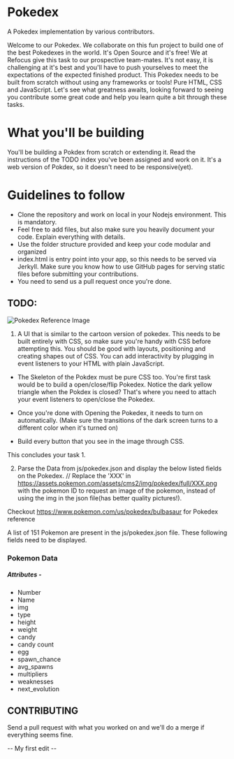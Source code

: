# Pokedex
A Pokedex implementation by various contributors.

Welcome to our Pokedex. We collaborate on this fun project to build one of the best Pokedexes in the world. It's Open Source and it's free! We at Refocus give this task to our prospective team-mates. It's not easy, it is challenging at it's best and you'll have to push yourselves to meet the expectations of the expected finished product. This Pokedex needs to be built from scratch without using any frameworks or tools! Pure HTML, CSS and JavaScript. Let's see what greatness awaits, looking forward to seeing you contribute some great code and help you learn quite a bit through these tasks.

# What you'll be building
You'll be building a Pokdex from scratch or extending it. Read the instructions of the TODO index you've been assigned and work on it. It's a web version of Pokdex, so it doesn't need to be responsive(yet).

# Guidelines to follow
- Clone the repository and work on local in your Nodejs environment. This is mandatory.
- Feel free to add files, but also make sure you heavily document your code. Explain everything with details. 
- Use the folder structure provided and keep your code modular and organized
- index.html is entry point into your app, so this needs to be served via Jerkyll. Make sure you know how to use GitHub pages for serving static files before submitting your contributions.
- You need to send us a pull request once you're done.

## TODO:
![Pokedex Reference Image](https://github.com/Refocus/Pokedex/blob/master/pokedex-kanto-1.jpg)

1) A UI that is similar to the cartoon version of pokedex. This needs to be built entirely with CSS, so make sure you're handy with CSS before attempting this. You should be good with layouts, positioning and creating shapes out of CSS. You can add interactivity by plugging in event listeners to your HTML with plain JavaScript. 

- The Skeleton of the Pokdex must be pure CSS too. You're first task would be to build a open/close/flip Pokedex. Notice the dark yellow triangle when the Pokdex is closed? That's where you need to attach your event listeners to open/close the Pokedex.
 
- Once you're done with Opening the Pokedex, it needs to turn on automatically. (Make sure the transitions of the dark screen turns to a different color when it's turned on)
 
- Build every button that you see in the image through CSS. 
 
 This concludes your task 1.
 

2) Parse the Data from js/pokedex.json and display the below listed fields on the Pokedex.
// Replace the 'XXX' in <https://assets.pokemon.com/assets/cms2/img/pokedex/full/XXX.png> with the pokemon ID to request an image of the pokemon, instead of using the img in the json file(has better quality pictures!).

Checkout https://www.pokemon.com/us/pokedex/bulbasaur for Pokedex reference





A list of 151 Pokemon are present in the js/pokedex.json file. These following fields need to be displayed.

### Pokemon Data
##### Attributes - 
- Number
- Name
- img
- type
- height
- weight
- candy
- candy count
- egg
- spawn_chance
- avg_spawns
- multipliers
- weaknesses
- next_evolution


## CONTRIBUTING

Send a pull request with what you worked on and we'll do a merge if everything seems fine.

-- My first edit --
